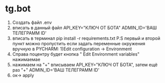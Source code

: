 # tg.bot
1) Создать файл .env
2) вписать в данный файл
API_KEY="КЛЮЧ ОТ БОТА"
ADMIN_ID='ВАШ ТЕЛЕГРАММ ID'
3) вписать в терминал pip install -r requirements.txt
P.S первый и второй пункт можно пропустить если задать переменные окружения вручную в PYCHARM:
1)Edit configuration -> Environment
2) Справа поцентру будет кнопка " Edit Environment variables" нажимаемае
3) нажимаем на "+" вписываем API_KEY="КЛЮЧ ОТ БОТА", затем ещё раз "+" ADMIN_ID='ВАШ ТЕЛЕГРАММ ID'
4) ок-> apply
